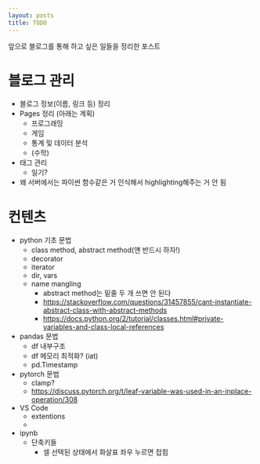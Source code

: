 ```yaml
---
layout: posts
title: TODO
---
```


앞으로 블로그를 통해 하고 싶은 일들을 정리한 포스트

# 블로그 관리

- 블로그 정보(이름, 링크 등) 정리
- Pages 정리 (아래는 계획)
  - 프로그래밍
  - 게임
  - 통계 및 데이터 분석
  - (수학)
- 태그 관리
  - 일기?
- 왜 서버에서는 파이썬 함수같은 거 인식해서 highlighting해주는 거 안 됨

# 컨텐츠

- python 기초 문법
  - class method, abstract method(얜 반드시 하자!)
  - decorator
  - iterator
  - dir, vars
  - name mangling
    - abstract method는 밑줄 두 개 쓰면 안 된다
    - https://stackoverflow.com/questions/31457855/cant-instantiate-abstract-class-with-abstract-methods
    - https://docs.python.org/2/tutorial/classes.html#private-variables-and-class-local-references
- pandas 문법
  - df 내부구조
  - df 메모리 최적화? (iat)
  - pd.Timestamp
- pytorch 문법
  - clamp?
  - https://discuss.pytorch.org/t/leaf-variable-was-used-in-an-inplace-operation/308
- VS Code
  - extentions
  - 
- ipynb
  - 단축키들
    - 셀 선택된 상태에서 화살표 좌우 누르면 접힘